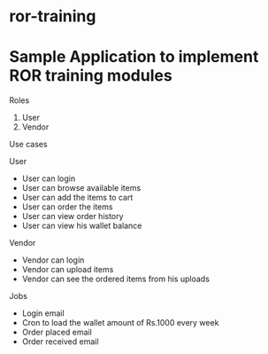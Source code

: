# ror-training
# Sample Application to implement ROR training modules

Roles
1) User
2) Vendor

Use cases

User
* User can login
* User can browse available items
* User can add the items to cart
* User can order the items
* User can view order history
* User can view his wallet balance

Vendor
* Vendor can login
* Vendor can upload items
* Vendor can see the ordered items from his uploads

Jobs
* Login email
* Cron to load the wallet amount of Rs.1000 every week
* Order placed email
* Order received email
